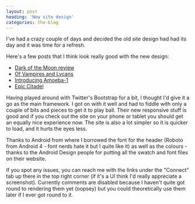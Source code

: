 ```yaml
---
layout: post
heading: 'New site design'
categories: the-blog
---
```


I've had a crazy couple of days and decided the old site design had had its day and it was time for a refresh.

Here's a few posts that I think look really good with the new design:

* [Dark of the Moon review](/on-engineering/films/transformers-dark-of-the-moon-review/)
* [Of Vampires and Lycans](/on-engineering/life/of-vampires-and-lycans/)
* [Introducing Amoeba-1](/on-engineering/uni/introducing-amoeba-1-and-the-birth-of-project-origin/)
* [Epic Citadel](/on-engineering/life/epic-citadel-is-well-epic/)

Having played around with Twitter's Bootstrap for a bit, I thought I'd give it a go as the main framework. I got on with it well and had to fiddle with only a couple of bits and pieces to get it to play ball. Their new responsive stuff is good and if you check out the site on your phone or tablet you should get an equally nice experience now. The site is also a lot simpler so it is quicker to load, and it hurts the eyes less.

Thanks to Android from where I borrowed the font for the header (Roboto from Android 4 - font nerds hate it but I quite like it) as well as the colours - thanks to the Android Design people for putting all the swatch and font files on their website.

If you spot any issues, you can reach me with the links under the "Connect" tab up there in the top right corner (if it's a UI think I'd really appreciate a screenshot). Currently comments are disabled because I haven't quite got round to rendering them yet (oopsey) but you could theoretically use them later if I ever got round to it.